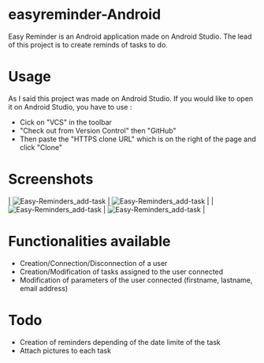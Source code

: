 # easyreminder-Android
Easy Reminder is an Android application made on Android Studio. 
The lead of this project is to create reminds of tasks to do.

# Usage
As I said this project was made on Android Studio. If you would like to open it on Android Studio, you have to use :
- Cick on "VCS" in the toolbar
- "Check out from Version Control" then "GitHub"
- Then paste the "HTTPS clone URL" which is on the right of the page and click "Clone"

# Screenshots
| ![Easy-Reminders_add-task](http://jeancharles.riquet.free.fr/images/Easy-Reminders_connection.png) | ![Easy-Reminders_add-task](http://jeancharles.riquet.free.fr/images/Easy-Reminders_list-tasks.png) | 
| ![Easy-Reminders_add-task](http://jeancharles.riquet.free.fr/images/Easy-Reminders_add-task.png) | ![Easy-Reminders_add-task](http://jeancharles.riquet.free.fr/images/Easy-Reminders_modify-task.png) | 

# Functionalities available
- Creation/Connection/Disconnection of a user
- Creation/Modification of tasks assigned to the user connected
- Modification of parameters of the user connected (firstname, lastname, email address)

# Todo
- Creation of reminders depending of the date limite of the task
- Attach pictures to each task
